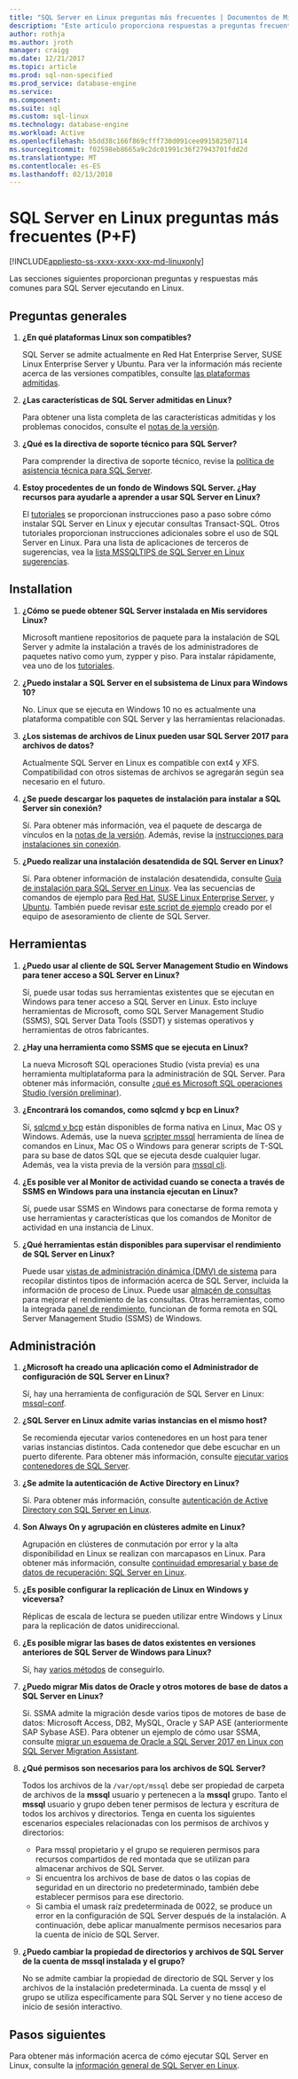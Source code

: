 ```yaml
---
title: "SQL Server en Linux preguntas más frecuentes | Documentos de Microsoft"
description: "Este artículo proporciona respuestas a preguntas frecuentes acerca de SQL Server que se ejecute en Linux."
author: rothja
ms.author: jroth
manager: craigg
ms.date: 12/21/2017
ms.topic: article
ms.prod: sql-non-specified
ms.prod_service: database-engine
ms.service: 
ms.component: 
ms.suite: sql
ms.custom: sql-linux
ms.technology: database-engine
ms.workload: Active
ms.openlocfilehash: b5dd38c166f869cfff730d091cee091582507114
ms.sourcegitcommit: f02598eb8665a9c2dc01991c36f27943701fdd2d
ms.translationtype: MT
ms.contentlocale: es-ES
ms.lasthandoff: 02/13/2018
---
```

# <a name="sql-server-on-linux-frequently-asked-questions-faq"></a>SQL Server en Linux preguntas más frecuentes (P+F)

[!INCLUDE[appliesto-ss-xxxx-xxxx-xxx-md-linuxonly](../includes/appliesto-ss-xxxx-xxxx-xxx-md-linuxonly.md)]

Las secciones siguientes proporcionan preguntas y respuestas más comunes para SQL Server ejecutando en Linux.

## <a name="general-questions"></a>Preguntas generales

1. **¿En qué plataformas Linux son compatibles?**

   SQL Server se admite actualmente en Red Hat Enterprise Server, SUSE Linux Enterprise Server y Ubuntu. Para ver la información más reciente acerca de las versiones compatibles, consulte [las plataformas admitidas](sql-server-linux-setup.md#supportedplatforms).

1. **¿Las características de SQL Server admitidas en Linux?**

   Para obtener una lista completa de las características admitidas y los problemas conocidos, consulte el [notas de la versión](sql-server-linux-release-notes.md).

1. **¿Qué es la directiva de soporte técnico para SQL Server?**

   Para comprender la directiva de soporte técnico, revise la [política de asistencia técnica para SQL Server](https://support.microsoft.com/help/4047326/support-policy-for-microsoft-sql-server).

1. **Estoy procedentes de un fondo de Windows SQL Server. ¿Hay recursos para ayudarle a aprender a usar SQL Server en Linux?**

   El [tutoriales](sql-server-linux-setup.md#platforms) se proporcionan instrucciones paso a paso sobre cómo instalar SQL Server en Linux y ejecutar consultas Transact-SQL. Otros tutoriales proporcionan instrucciones adicionales sobre el uso de SQL Server en Linux. Para una lista de aplicaciones de terceros de sugerencias, vea la [lista MSSQLTIPS de SQL Server en Linux sugerencias](https://www.mssqltips.com/sql-server-tip-category/226/sql-server-on-linux/).

## <a name="installation"></a>Installation

1. **¿Cómo se puede obtener SQL Server instalada en Mis servidores Linux?**

   Microsoft mantiene repositorios de paquete para la instalación de SQL Server y admite la instalación a través de los administradores de paquetes nativo como yum, zypper y piso. Para instalar rápidamente, vea uno de los [tutoriales](sql-server-linux-setup.md#platforms).

1. **¿Puedo instalar a SQL Server en el subsistema de Linux para Windows 10?**

   No. Linux que se ejecuta en Windows 10 no es actualmente una plataforma compatible con SQL Server y las herramientas relacionadas.

1. **¿Los sistemas de archivos de Linux pueden usar SQL Server 2017 para archivos de datos?**

   Actualmente SQL Server en Linux es compatible con ext4 y XFS. Compatibilidad con otros sistemas de archivos se agregarán según sea necesario en el futuro.

1. **¿Se puede descargar los paquetes de instalación para instalar a SQL Server sin conexión?**

   Sí. Para obtener más información, vea el paquete de descarga de vínculos en la [notas de la versión](sql-server-linux-release-notes.md). Además, revise la [instrucciones para instalaciones sin conexión](sql-server-linux-setup.md#offline).

1. **¿Puedo realizar una instalación desatendida de SQL Server en Linux?**

   Sí. Para obtener información de instalación desatendida, consulte [Guía de instalación para SQL Server en Linux](sql-server-linux-setup.md#unattended). Vea las secuencias de comandos de ejemplo para [Red Hat](sample-unattended-install-redhat.md), [SUSE Linux Enterprise Server](sample-unattended-install-suse.md), y [Ubuntu](sample-unattended-install-ubuntu.md). También puede revisar [este script de ejemplo](https://blogs.msdn.microsoft.com/sqlcat/2017/10/03/unattended-install-and-configuration-for-sql-server-2017-on-linux/) creado por el equipo de asesoramiento de cliente de SQL Server.

## <a name="tools"></a>Herramientas

1. **¿Puedo usar al cliente de SQL Server Management Studio en Windows para tener acceso a SQL Server en Linux?**

   Sí, puede usar todas sus herramientas existentes que se ejecutan en Windows para tener acceso a SQL Server en Linux. Esto incluye herramientas de Microsoft, como SQL Server Management Studio (SSMS), SQL Server Data Tools (SSDT) y sistemas operativos y herramientas de otros fabricantes.

1. **¿Hay una herramienta como SSMS que se ejecuta en Linux?**

   La nueva Microsoft SQL operaciones Studio (vista previa) es una herramienta multiplataforma para la administración de SQL Server. Para obtener más información, consulte [¿qué es Microsoft SQL operaciones Studio (versión preliminar)](../sql-operations-studio/what-is.md).

1. **¿Encontrará los comandos, como sqlcmd y bcp en Linux?**

   Sí, [sqlcmd y bcp](sql-server-linux-setup-tools.md) están disponibles de forma nativa en Linux, Mac OS y Windows. Además, use la nueva [scripter mssql](https://github.com/Microsoft/mssql-scripter) herramienta de línea de comandos en Linux, Mac OS o Windows para generar scripts de T-SQL para su base de datos SQL que se ejecuta desde cualquier lugar. Además, vea la vista previa de la versión para [mssql cli](https://blogs.technet.microsoft.com/dataplatforminsider/2017/12/12/try-mssql-cli-a-new-interactive-command-line-tool-for-sql-server/).

1. **¿Es posible ver al Monitor de actividad cuando se conecta a través de SSMS en Windows para una instancia ejecutan en Linux?**

   Sí, puede usar SSMS en Windows para conectarse de forma remota y use herramientas y características que los comandos de Monitor de actividad en una instancia de Linux.

1. **¿Qué herramientas están disponibles para supervisar el rendimiento de SQL Server en Linux?**

   Puede usar [vistas de administración dinámica (DMV) de sistema](../relational-databases/system-dynamic-management-views/system-dynamic-management-views.md) para recopilar distintos tipos de información acerca de SQL Server, incluida la información de proceso de Linux. Puede usar [almacén de consultas](../relational-databases/performance/monitoring-performance-by-using-the-query-store.md) para mejorar el rendimiento de las consultas. Otras herramientas, como la integrada [panel de rendimiento](https://blogs.msdn.microsoft.com/sql_server_team/new-in-ssms-performance-dashboard-built-in/), funcionan de forma remota en SQL Server Management Studio (SSMS) de Windows.

## <a name="administration"></a>Administración

1. **¿Microsoft ha creado una aplicación como el Administrador de configuración de SQL Server en Linux?**

   Sí, hay una herramienta de configuración de SQL Server en Linux: [mssql-conf](sql-server-linux-configure-mssql-conf.md).

1. **¿SQL Server en Linux admite varias instancias en el mismo host?**

   Se recomienda ejecutar varios contenedores en un host para tener varias instancias distintos. Cada contenedor que debe escuchar en un puerto diferente. Para obtener más información, consulte [ejecutar varios contenedores de SQL Server](sql-server-linux-configure-docker.md#run-multiple-sql-server-containers).

1. **¿Se admite la autenticación de Active Directory en Linux?**

   Sí. Para obtener más información, consulte [autenticación de Active Directory con SQL Server en Linux](sql-server-linux-active-directory-authentication.md).

1. **Son Always On y agrupación en clústeres admite en Linux?**

   Agrupación en clústeres de conmutación por error y la alta disponibilidad en Linux se realizan con marcapasos en Linux. Para obtener más información, consulte [continuidad empresarial y base de datos de recuperación: SQL Server en Linux](sql-server-linux-business-continuity-dr.md).

1. **¿Es posible configurar la replicación de Linux en Windows y viceversa?**

   Réplicas de escala de lectura se pueden utilizar entre Windows y Linux para la replicación de datos unidireccional.

1. **¿Es posible migrar las bases de datos existentes en versiones anteriores de SQL Server de Windows para Linux?**

   Sí, hay [varios métodos](sql-server-linux-migrate-overview.md) de conseguirlo.

1. **¿Puedo migrar Mis datos de Oracle y otros motores de base de datos a SQL Server en Linux?**

   Sí. SSMA admite la migración desde varios tipos de motores de base de datos: Microsoft Access, DB2, MySQL, Oracle y SAP ASE (anteriormente SAP Sybase ASE). Para obtener un ejemplo de cómo usar SSMA, consulte [migrar un esquema de Oracle a SQL Server 2017 en Linux con SQL Server Migration Assistant](../ssma/oracle/sql-server-linux-convert-from-oracle.md?toc=%2fsql%2flinux%2ftoc.json).

1. **¿Qué permisos son necesarios para los archivos de SQL Server?**

   Todos los archivos de la `/var/opt/mssql` debe ser propiedad de carpeta de archivos de la **mssql** usuario y pertenecen a la **mssql** grupo. Tanto el **mssql** usuario y grupo deben tener permisos de lectura y escritura de todos los archivos y directorios. Tenga en cuenta los siguientes escenarios especiales relacionadas con los permisos de archivos y directorios:

   * Para mssql propietario y el grupo se requieren permisos para recursos compartidos de red montada que se utilizan para almacenar archivos de SQL Server.
   * Si encuentra los archivos de base de datos o las copias de seguridad en un directorio no predeterminado, también debe establecer permisos para ese directorio.
   * Si cambia el umask raíz predeterminada de 0022, se produce un error en la configuración de SQL Server después de la instalación. A continuación, debe aplicar manualmente permisos necesarios para la cuenta de inicio de SQL Server.

1. **¿Puedo cambiar la propiedad de directorios y archivos de SQL Server de la cuenta de mssql instalada y el grupo?**

   No se admite cambiar la propiedad de directorio de SQL Server y los archivos de la instalación predeterminada. La cuenta de mssql y el grupo se utiliza específicamente para SQL Server y no tiene acceso de inicio de sesión interactivo.

## <a name="next-steps"></a>Pasos siguientes

Para obtener más información acerca de cómo ejecutar SQL Server en Linux, consulte la [información general de SQL Server en Linux](sql-server-linux-overview.md).